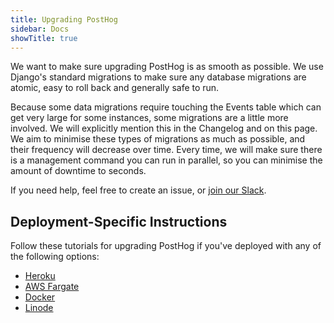 ```yaml
---
title: Upgrading PostHog
sidebar: Docs
showTitle: true
---
```


We want to make sure upgrading PostHog is as smooth as possible. We use Django's standard migrations to make sure any database migrations are atomic, easy to roll back and generally safe to run.

Because some data migrations require touching the Events table which can get very large for some instances, some migrations are a little more involved. We will explicitly mention this in the Changelog and on this page. We aim to minimise these types of migrations as much as possible, and their frequency will decrease over time. Every time, we will make sure there is a management command you can run in parallel, so you can minimise the amount of downtime to seconds.

If you need help, feel free to create an issue, or [join our Slack](/slack).


## Deployment-Specific Instructions

Follow these tutorials for upgrading PostHog if you've deployed with any of the following options:

- [Heroku](/docs/deployment/deploy-heroku#upgrading-posthog-on-heroku)
- [AWS Fargate](/docs/deployment/deploy-aws#updating-aws-fargate)
- [Docker](/docs/deployment/deploy-docker#upgrading-posthog-with-docker)
- [Linode](/docs/deployment/deploy-linode#updating-your-posthog)

